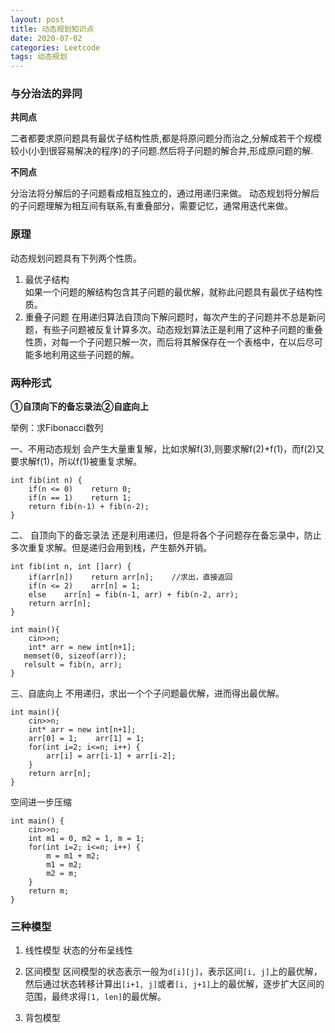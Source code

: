 ```yaml
---
layout: post
title: 动态规划知识点
date: 2020-07-02 
categories: Leetcode
tags: 动态规划
---
```


### 与分治法的异同
**共同点**

二者都要求原问题具有最优子结构性质,都是将原问题分而治之,分解成若干个规模较小(小到很容易解决的程序)的子问题.然后将子问题的解合并,形成原问题的解.

**不同点**

分治法将分解后的子问题看成相互独立的，通过用递归来做。
动态规划将分解后的子问题理解为相互间有联系,有重叠部分，需要记忆，通常用迭代来做。

### 原理
动态规划问题具有下列两个性质。
1. 最优子结构  
如果一个问题的解结构包含其子问题的最优解，就称此问题具有最优子结构性质。
2. 重叠子问题
在用递归算法自顶向下解问题时，每次产生的子问题并不总是新问题，有些子问题被反复计算多次。动态规划算法正是利用了这种子问题的重叠性质，对每一个子问题只解一次，而后将其解保存在一个表格中，在以后尽可能多地利用这些子问题的解。

### 两种形式
**①自顶向下的备忘录法②自底向上**

举例：求Fibonacci数列

一、不用动态规划
会产生大量重复解，比如求解f(3),则要求解f(2)+f(1)，而f(2)又要求解f(1)，所以f(1)被重复求解。
```
int fib(int n) {
    if(n <= 0)    return 0;
    if(n == 1)    return 1;
    return fib(n-1) + fib(n-2);
}
```

二、 自顶向下的备忘录法
还是利用递归，但是将各个子问题存在备忘录中，防止多次重复求解。但是递归会用到栈，产生额外开销。
```
int fib(int n, int []arr) {
    if(arr[n])    return arr[n];    //求出，直接返回
    if(n <= 2)    arr[n] = 1;
    else    arr[n] = fib(n-1, arr) + fib(n-2, arr);
    return arr[n];
}

int main(){
    cin>>n;
    int* arr = new int[n+1];
   memset(0, sizeof(arr));
   relsult = fib(n, arr);
}
```

三、自底向上
不用递归，求出一个个子问题最优解，进而得出最优解。
```
int main(){
    cin>>n;
    int* arr = new int[n+1];
    arr[0] = 1;    arr[1] = 1;
    for(int i=2; i<=n; i++) {
        arr[i] = arr[i-1] + arr[i-2];
    }
    return arr[n];
}
```

空间进一步压缩

```
int main() {
    cin>>n;
    int m1 = 0, m2 = 1, m = 1;
    for(int i=2; i<=n; i++) {
        m = m1 + m2;
        m1 = m2;
        m2 = m;
    }
    return m;
}
```

### 三种模型
1. 线性模型     状态的分布呈线性

2. 区间模型
区间模型的状态表示一般为`d[i][j]`，表示区间`[i, j]`上的最优解，然后通过状态转移计算出`[i+1, j]`或者`[i, j+1]`上的最优解，逐步扩大区间的范围，最终求得`[1, len]`的最优解。

3. 背包模型